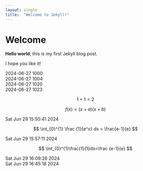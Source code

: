 ```yaml
---
layout: single
title:  "Welcome to Jekyll!"
---
```


# Welcome

**Hello world**, this is my first Jekyll blog post.

I hope you like it!

2024-06-27 1000   
2024-06-27 1004   
2024-06-27 1020   
2024-06-27 1023   

$$
1+1=2
$$    


$$ f(x)=(x+a)(x+b) $$   

Sat Jun 29 15:50:41     2024   

$$ \int_{0}^{1} \frac {1}{e^x} dx = \frac{e-1}{e} $$   

Sat Jun 29 15:57:11     2024    

$$ \int_{0}^{1}\frac{1}{1}dx=\frac {e-1}{e} $$   

Sat Jun 29 16:09:26     2024    
Sat Jun 29 16:45:18     2024
